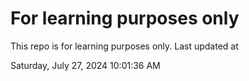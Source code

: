 # For learning purposes only
This repo is for learning purposes only.
Last updated at

Saturday, July 27, 2024 10:01:36 AM

